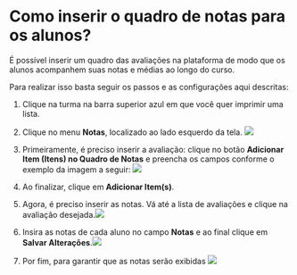 # Como inserir o quadro de notas para os alunos?

É possível inserir um quadro das avaliações na plataforma de modo que os alunos acompanhem suas notas e médias ao longo do curso. 

Para realizar isso basta seguir os passos e as configurações aqui descritas:

1. Clique na turma na barra superior azul em que você quer imprimir uma lista.

2. Clique no menu **Notas**, localizado ao lado esquerdo da tela.
![](https://raw.githubusercontent.com/mupi/readinweb-docs/master/images/grades.png)

3. Primeiramente, é preciso inserir a avaliação: clique no botão **Adicionar Item (Itens) no Quadro de Notas** e preencha os campos conforme o exemplo da imagem a seguir: ![](https://raw.githubusercontent.com/mupi/readinweb-docs/master/images/grades-config.png)

4. Ao finalizar, clique em **Adicionar Item(s)**.
5. Agora, é preciso inserir as notas. Vá até a lista de avaliações e clique na avaliação desejada.![](https://raw.githubusercontent.com/mupi/readinweb-docs/master/images/grades-add.png)
6. Insira as notas de cada aluno no campo **Notas** e ao final clique em **Salvar Alterações**.![](https://raw.githubusercontent.com/mupi/readinweb-docs/master/images/grades-student.png)
7. Por fim, para garantir que as notas serão exibidas
![](https://raw.githubusercontent.com/mupi/readinweb-docs/master/images/grades-view.png)